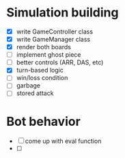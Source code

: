 # Simulation building
- [X] write GameController class
- [X] write GameManager class
- [X] render both boards
- [ ] implement ghost piece
- [ ] better controls (ARR, DAS, etc)
- [X] turn-based logic
- [ ] win/loss condition
- [ ] garbage
- [ ] stored attack

# Bot behavior
- [ ] come up with eval function
- [ ] 